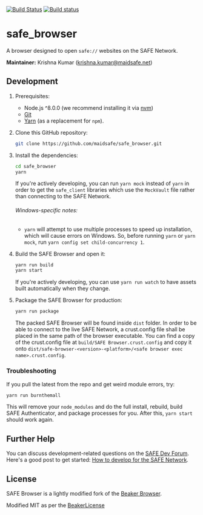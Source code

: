 [![Build Status](https://travis-ci.org/maidsafe/safe_browser.svg)](https://travis-ci.org/maidsafe/safe_browser)
[![Build status](https://ci.appveyor.com/api/projects/status/9w7b9mvqm3gdig3o/branch/master?svg=true)](https://ci.appveyor.com/project/MaidSafe-QA/safe-browser/branch/master)

# safe_browser

A browser designed to open `safe://` websites on the SAFE Network.

**Maintainer:** Krishna Kumar (krishna.kumar@maidsafe.net)

## Development

1. Prerequisites:

    * Node.js ^8.0.0 (we recommend installing it via [nvm](https://github.com/creationix/nvm))
    * [Git](https://git-scm.com/)
    * [Yarn](https://yarnpkg.com) (as a replacement for `npm`).

2. Clone this GitHub repository:

    ```bash
    git clone https://github.com/maidsafe/safe_browser.git
    ```

3. Install the dependencies:

    ``` bash
    cd safe_browser
    yarn
    ```

    If you're actively developing, you can run `yarn mock` instead of `yarn` in order to get the `safe_client` libraries which use the `MockVault` file rather than connecting to the SAFE Network.

    ###### Windows-specific notes:
    - `yarn` will attempt to use multiple processes to speed up installation, which will cause errors on Windows. So, before running `yarn` or `yarn mock`, run `yarn config set child-concurrency 1`.  


4. Build the SAFE Browser and open it:

    ```bash
    yarn run build
    yarn start
    ```

    If you're actively developing, you can use `yarn run watch` to have assets built automatically when they change.

5. Package the SAFE Browser for production:

    ```bash
    yarn run package
    ```

    The packed SAFE Browser will be found inside `dist` folder.
    In order to be able to connect to the live SAFE Network, a crust.config file shall be placed in the same path of the browser executable. You can find a copy of the crust.config file at `build/SAFE Browser.crust.config` and copy it onto `dist/safe-browser-<version>-<platform>/<safe browser exec name>.crust.config`.

### Troubleshooting

If you pull the latest from the repo and get weird module errors, try:

```bash
yarn run burnthemall
```

This will remove your `node_modules` and do the full install, rebuild, build SAFE Authenticator, and package processes for you. After this, `yarn start` should work again.

## Further Help

You can discuss development-related questions on the [SAFE Dev Forum](https://forum.safedev.org/).
Here's a good post to get started: [How to develop for the SAFE Network](https://forum.safedev.org/t/how-to-develop-for-the-safe-network-draft/843).

## License

SAFE Browser is a lightly modified fork of the [Beaker Browser](https://www.beakerbrowser.com/).

Modified MIT as per the [BeakerLicense](https://github.com/maidsafe/safe_browser/blob/master/BEAKER_LICENSE.md)
